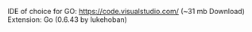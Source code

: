 
IDE of choice for GO: https://code.visualstudio.com/
(~31 mb Download)
<br>
Extension: Go (0.6.43 by lukehoban)
